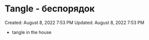 # Tangle - беспорядок

Created: August 8, 2022 7:53 PM
Updated: August 8, 2022 7:53 PM

- tangle in the house